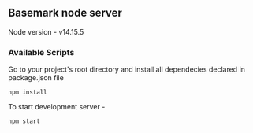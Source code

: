 ## Basemark node server
Node version - v14.15.5

### Available Scripts

Go to your project's root directory and install all dependecies declared in package.json file
```
npm install
```

To start development server - 
```
npm start
```